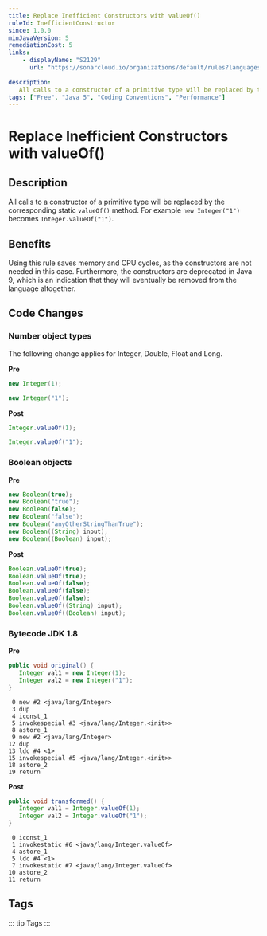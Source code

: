 ```yaml
---
title: Replace Inefficient Constructors with valueOf()
ruleId: InefficientConstructor
since: 1.0.0
minJavaVersion: 5
remediationCost: 5
links:
    - displayName: "S2129"
      url: "https://sonarcloud.io/organizations/default/rules?languages=java&open=java%3AS2129&q=S2129"
    
description:
   All calls to a constructor of a primitive type will be replaced by the corresponding static 'valueOf()' method. For example 'new Integer("1")' becomes 'Integer.valueOf("1")'.
tags: ["Free", "Java 5", "Coding Conventions", "Performance"]
---
```


# Replace Inefficient Constructors with valueOf()

## Description

All calls to a constructor of a primitive type will be replaced by the corresponding static `valueOf()` method. For example `new Integer("1")` becomes `Integer.valueOf("1")`.

## Benefits

Using this rule saves memory and CPU cycles, as the constructors are not needed in this case. Furthermore, the constructors are deprecated in Java 9, which is an indication that they will eventually be removed from the language altogether.


## Code Changes

### Number object types

The following change applies for Integer, Double, Float and Long.

__Pre__

```java
new Integer(1);

new Integer("1");
```

__Post__

```java
Integer.valueOf(1);

Integer.valueOf("1");
```

### Boolean objects

__Pre__

```java
new Boolean(true);
new Boolean("true");
new Boolean(false);
new Boolean("false");
new Boolean("anyOtherStringThanTrue");
new Boolean((String) input);
new Boolean((Boolean) input);
```

__Post__

```java
Boolean.valueOf(true);
Boolean.valueOf(true);
Boolean.valueOf(false);
Boolean.valueOf(false);
Boolean.valueOf(false);
Boolean.valueOf((String) input);
Boolean.valueOf((Boolean) input);
```

### Bytecode JDK 1.8 

__Pre__
```java
public void original() {
   Integer val1 = new Integer(1);
   Integer val2 = new Integer("1");
}
```

```
 0 new #2 <java/lang/Integer>
 3 dup
 4 iconst_1
 5 invokespecial #3 <java/lang/Integer.<init>>
 8 astore_1
 9 new #2 <java/lang/Integer>
12 dup
13 ldc #4 <1>
15 invokespecial #5 <java/lang/Integer.<init>>
18 astore_2
19 return
```

__Post__
```java
public void transformed() {
   Integer val1 = Integer.valueOf(1);
   Integer val2 = Integer.valueOf("1");
}
```

```
 0 iconst_1
 1 invokestatic #6 <java/lang/Integer.valueOf>
 4 astore_1
 5 ldc #4 <1>
 7 invokestatic #7 <java/lang/Integer.valueOf>
10 astore_2
11 return
```


<VersionNotice />


## Tags

::: tip Tags
<TagLinks />
:::